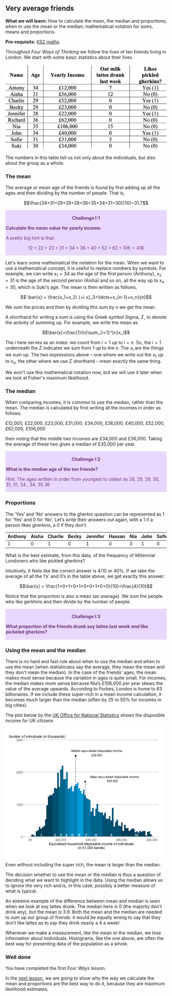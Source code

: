 
Very average friends
--------------------

**What we will learn:** How to calculate the mean, the median and proportions; when to use the mean or the median; mathematical notation for sums, means and proportions.

**Pre-requisits:** [KS2 maths](//www.bbc.co.uk/bitesize/topics/zm49q6f)

Throughout *Four Ways of Thinking* we follow the lives of ten friends living in London. We start with some basic statistics about their lives.

 ![](../images/lesson1/Table.png)


The numbers in this table tell us not only about the individuals, but also about the group as a whole. 

### The mean

The average or *mean* age of the friends is found by first adding up all the ages and then dividing by the number of people. That is,

$$\frac{34+31+29+29+28+36+35+34+31+30}{10}=31.7$$


<div class="warning" style='padding:0.1em; background-color:#E9D8FD; color:#69337A'>
<span>
<p style='margin-top:1em; text-align:center'>
<b>Challenge I:1</b></p>
<p style='margin-left:1em;'>

**Calculate the mean value for yearly income.**

A pretty big hint is that: 

$$ 12+22+23+31+34+36+40+52+62+106 = 418 $$

</p>
</p></span>
</div>


Let's learn some mathematical the notation for the mean. When we want to use a mathematical concept, it is useful to replace numbers by symbols. For example, we can write $x_1=34$ as the age of the first person (Anthony), $x_2=31$ is the age of the second person (Aisha) and so on, all the way up to $x_n=30$, which is Suki's age. The mean is then written as follows,

$$ \bar{x} = \frac{x_1+x_2\ {+\ x}_3+\ldots+x_{n-1}+x_n}{n}$$

We sum the prices and then by dividing this sum by $n$ we get the mean. 

 A shorthand for writing a sum is using the Greek symbol Sigma, $\Sigma$, to denote the activity of summing up. For example, we write the mean as

$$\bar{x}=\frac{1}{n}\sum_{i=1}^{n}x_i$$

The $i$ here serves as an index: we count from $i=1$ up to $i=n$. So, the $i=1$ underneath the $\Sigma$ indicates we sum from $1$ up to the $n$. The $x_i$ are the things we sum up. The two expressions above – one where we write out the $x_1$ up to $x_n$, the other where we use $\Sigma$ shorthand – mean exactly the same thing. 

We won't use this mathematical notation now, but we will use it later when we look at Fisher's maximum likelihood.


### The median

When comparing incomes, it is common to use the median, rather than the mean. The median is calculated by first writing all the incomes in order as follows.

£12,000, £22,000, £23,000, £31,000, £34,000, £36,000, £40,000, £52,000, £62,000, £106,000

then noting that the middle two incomes are £34,000 and £36,000. Taking the average of these two gives a median of £35,000 per year. 


<div class="warning" style='padding:0.1em; background-color:#E9D8FD; color:#69337A'>
<span>
<p style='margin-top:1em; text-align:center'>
<b>Challenge I:2</b></p>
<p style='margin-left:1em;'>

**What is the median age of the ten friends?**

Hint: The ages written in order from youngest to oldest as
28, 29, 29, 30, 31, 31, 34 , 34, 35 36 

</p>
</p></span>
</div>


### Proportions

The ‘Yes’ and ‘No’ answers to the gherkin question can be represented as $1$ for ‘Yes’ and $0$ for ‘No’. Let’s write their answers out again, with a 1 if a person likes gherkins, a 0 if they don’t.
 

Anthony | Aisha |Charlie | Becky| Jennifer| Hassan| Nia	|John | Sofie	| Suki
--- |--- |--- | --- |--- |--- |--- | --- |--- |--- 
1|	0|	1 |	0	| 1|	0| 0	|1	|0	| 0|

What is the best estimate, from this data, of the frequency of Millennial Londoners who like pickled gherkins?

Intuitively, it feels like the correct answer is 4/10 or 40%.  If we take the average of all the 1’s’ and 0’s in the table above, we get exactly this answer:

$$\bar{x} = \frac{1+0+1+0+1+0+0+1+0+0}{10}=\frac{4}{10}$$

Notice that the proportion is also a mean (an average). We sum the people who like gerkhins and then divide by the number of people.



<div class="warning" style='padding:0.1em; background-color:#E9D8FD; color:#69337A'>
<span>
<p style='margin-top:1em; text-align:center'>
<b>Challenge I:3</b></p>
<p style='margin-left:1em;'>

**What proportion of the friends drunk soy lattes last week *and* like pickeled gherkins?**

</p>
</p></span>
</div>


### Using the mean and the median

There is no hard and fast rule about when to use the median and when to use the mean (when statisticians say the average, they mean the mean and they don’t mean the median). In the case of the friends’ ages, the mean makes most sense because the variation in ages is quite small. For incomes, the median makes more sense because Nia’s £106,000 per year skews the value of the average upwards. According to Forbes, London is home to 63 billionaires. If we include these super-rich in a mean income calculation, it becomes much larger than the median (often by 25 to 50% for incomes in big cities).

The plot below by the [UK Office for National Statistics](//https://www.ons.gov.uk/peoplepopulationandcommunity/personalandhouseholdfinances/incomeandwealth/bulletins/householddisposableincomeandinequality/financialyearending2019) shows the disposible income for UK citizens 


 ![](../images/lesson1/Income.png)


Even without including the super rich, the mean is larger than the median. 

The decision whether to use the mean or the median is thus a question of deciding what we want to highlight in the data. Using the median allows us to ignore the very rich and is, in this case, possibly a better measure of what is typical.

An extreme example of the difference between mean and median is seen when we look at soy lattes drunk. The median here is 0 (the majority don’t drink any), but the mean is 3.9. Both the mean and the median are needed to sum up our group of friends: it would be equally wrong to say that they don’t like lattes as to say they drink nearly a 4 a week! 

Whenever we make a measurement, like the mean or the median, we lose information about inidviduals. Histograms, like the one above, are often the best way for presenting data of the population as a whole.

### Well done

You have completed the first *Four Ways* lesson.

In the [next lesson](//https://educaora.com/@FourWays/A_likely_answer), we are going to show why the way we calculate the mean and proportions are the best way to do it, because they are maximum likelihood estimates.






